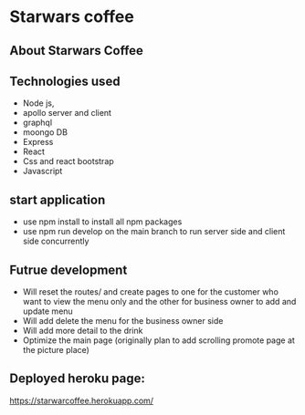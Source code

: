 # Starwars coffee

## About Starwars Coffee


## Technologies used
- Node js, 
- apollo server and client
- graphql
- moongo DB
- Express 
- React
- Css and react bootstrap 
- Javascript

## start application
- use npm install to install all npm packages
- use npm run develop on the main branch to run server side and client side concurrently


## Futrue development
- Will reset the routes/ and create pages  to one for the customer who want to view the menu only and the other for business owner to add and update menu
- Will add delete the menu for the business owner side 
- Will add more detail to the drink
- Optimize the main page (originally plan to add scrolling promote page at the picture place)

## Deployed heroku page: 
https://starwarcoffee.herokuapp.com/

